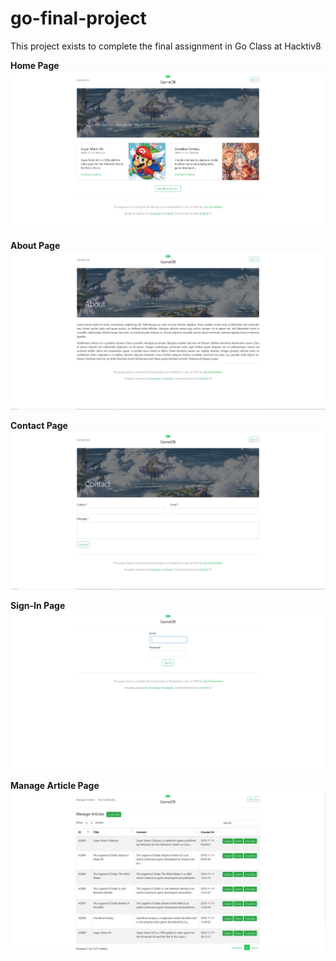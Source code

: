 # go-final-project
This project exists to complete the final assignment in Go Class at Hacktiv8

<b>Home Page</b>
![Repo List](screenshots/home.JPG)

<b>About Page</b>
![Repo List](screenshots/about.JPG)

<b>Contact Page</b>
![Repo List](screenshots/contact.JPG)

<b>Sign-In Page</b>
![Repo List](screenshots/sign-in.JPG)

<b>Manage Article Page</b>
![Repo List](screenshots/manage-articles.JPG)
